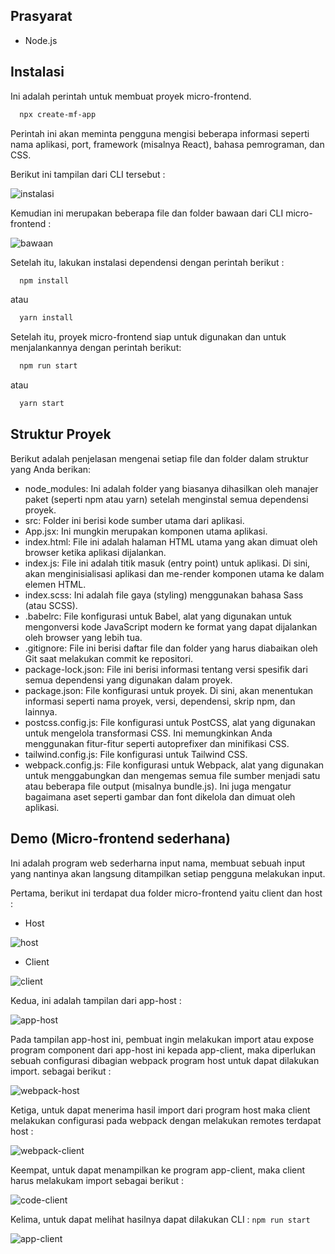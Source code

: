 ## Prasyarat

- Node.js

## Instalasi

Ini adalah perintah untuk membuat proyek micro-frontend.

  ```bash
    npx create-mf-app
  ```
Perintah ini akan meminta pengguna mengisi beberapa informasi seperti nama aplikasi, port, framework (misalnya React), bahasa pemrograman, dan CSS.

Berikut ini tampilan dari CLI tersebut : 

 ![instalasi](./assets/instalasi.png)

Kemudian ini merupakan beberapa file dan folder bawaan dari CLI micro-frontend : 

 ![bawaan](./assets/bawaan.png)


Setelah itu, lakukan instalasi dependensi dengan perintah berikut : 

  ```bash
    npm install
  ```
  atau
  ```bash
    yarn install
  ```
Setelah itu, proyek micro-frontend siap untuk digunakan dan untuk menjalankannya dengan perintah berikut: 

  ```bash
    npm run start
  ```
  atau
  ```bash
    yarn start
  ```

## Struktur Proyek

Berikut adalah penjelasan mengenai setiap file dan folder dalam struktur yang Anda berikan:

 - node_modules: Ini adalah folder yang biasanya dihasilkan oleh manajer paket (seperti npm atau yarn) setelah  menginstal semua dependensi proyek.
 - src: Folder ini berisi kode sumber utama dari aplikasi.
 - App.jsx: Ini mungkin merupakan komponen utama aplikasi.
 - index.html: File ini adalah halaman HTML utama yang akan dimuat oleh browser ketika aplikasi dijalankan.
 - index.js: File ini adalah titik masuk (entry point) untuk aplikasi. Di sini, akan menginisialisasi aplikasi dan me-render komponen utama ke dalam elemen HTML.
 - index.scss: Ini adalah file gaya (styling) menggunakan bahasa Sass (atau SCSS).
 - .babelrc: File konfigurasi untuk Babel, alat yang digunakan untuk mengonversi kode JavaScript modern ke format yang dapat dijalankan oleh browser yang lebih tua.
 - .gitignore: File ini berisi daftar file dan folder yang harus diabaikan oleh Git saat melakukan commit ke repositori.
 - package-lock.json: File ini berisi informasi tentang versi spesifik dari semua dependensi yang digunakan dalam proyek.
 - package.json: File konfigurasi untuk proyek. Di sini, akan menentukan informasi seperti nama proyek, versi, dependensi, skrip npm, dan lainnya.
 - postcss.config.js: File konfigurasi untuk PostCSS, alat yang digunakan untuk mengelola transformasi CSS. Ini memungkinkan Anda menggunakan fitur-fitur seperti autoprefixer dan minifikasi CSS.
 - tailwind.config.js: File konfigurasi untuk Tailwind CSS.
 - webpack.config.js: File konfigurasi untuk Webpack, alat yang digunakan untuk menggabungkan dan mengemas semua file sumber menjadi satu atau beberapa file output (misalnya bundle.js). Ini juga mengatur bagaimana aset seperti gambar dan font dikelola dan dimuat oleh aplikasi.


## Demo (Micro-frontend sederhana)

Ini adalah program web sederharna input nama, membuat sebuah input yang nantinya akan langsung ditampilkan setiap pengguna melakukan input.

Pertama, berikut ini terdapat dua folder micro-frontend yaitu client dan host : 

- Host  

![host](./assets/host.png)


- Client

![client](./assets/client.png)


Kedua, ini adalah tampilan dari app-host : 


![app-host](./assets/app-host.png)


Pada tampilan app-host ini, pembuat ingin melakukan import atau expose program component dari app-host ini kepada app-client, maka diperlukan sebuah configurasi dibagian webpack program host untuk dapat dilakukan import. sebagai berikut : 


![webpack-host](./assets/webpack-host.png)


Ketiga, untuk dapat menerima hasil import dari program host maka client melakukan configurasi pada webpack dengan melakukan remotes terdapat host : 


![webpack-client](./assets/wepack-client.png)


Keempat, untuk dapat menampilkan ke program app-client, maka client harus melakukam import sebagai berikut : 


![code-client](./assets/code-client.png)


Kelima, untuk dapat melihat hasilnya dapat dilakukan CLI : ```npm run start```


![app-client](./assets/app-client.png)
